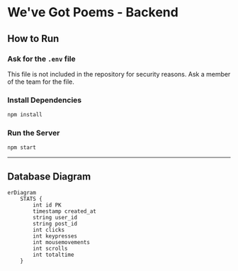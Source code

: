# We've Got Poems - Backend

## How to Run

### Ask for the `.env` file

This file is not included in the repository for security reasons.
Ask a member of the team for the file.

### Install Dependencies

```bash
npm install
```

### Run the Server

```bash
npm start
```

---

## Database Diagram

```mermaid
erDiagram
    STATS {
        int id PK
        timestamp created_at
        string user_id
        string post_id
        int clicks
        int keypresses
        int mousemovements
        int scrolls
        int totaltime
    }
```
